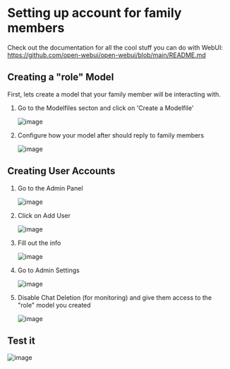# Setting up account for family members
Check out the documentation for all the cool stuff you can do with WebUI: https://github.com/open-webui/open-webui/blob/main/README.md

## Creating a "role" Model
First, lets create a model that your family member will be interacting with.
1.  Go to the Modelfiles secton and click on 'Create a Modelfile'
   
    ![image](https://github.com/jjmerelo/Local-AI/assets/169418683/e8db6558-c3a1-42d3-bec3-9d4781746e8c)
2. Configure how your model after should reply to family members
   
   ![image](https://github.com/jjmerelo/Local-AI/assets/169418683/9c19ca7a-bb06-4e86-9629-86758ea330af)

## Creating User Accounts
1. Go to the Admin Panel

   ![image](https://github.com/jjmerelo/Local-AI/assets/169418683/97394c12-767d-420b-99bc-c7f1875cfa09)
2. Click on Add User
   
   ![image](https://github.com/jjmerelo/Local-AI/assets/169418683/d1b98bc8-1a47-46cc-8d6b-d19e7c988b8b)
3. Fill out the info
   
   ![image](https://github.com/jjmerelo/Local-AI/assets/169418683/56036902-6f23-4675-8325-a327c6aa89a2)
4. Go to Admin Settings
   
   ![image](https://github.com/jjmerelo/Local-AI/assets/169418683/ffe377d0-a10c-4ec5-aa6b-86b3382cd026)
5. Disable Chat Deletion (for monitoring) and give them access to the "role" model you created
   
   ![image](https://github.com/jjmerelo/Local-AI/assets/169418683/b98752b9-6e92-4801-a991-55a0288d5545)

## Test it
![image](https://github.com/jjmerelo/Local-AI/assets/169418683/d12c9d43-f131-49ae-9ba2-b09e01de20e3)
